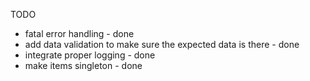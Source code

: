 TODO

- fatal error handling - done
- add data validation to make sure the expected data is there - done
- integrate proper logging - done
- make items singleton - done